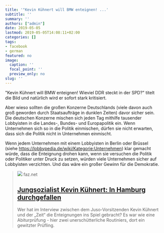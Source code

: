 ```yaml
---
title: '"Kevin Kühnert will BMW enteignen! ...'
subtitle: ''
summary: ''
authors: ["admin"]
date: 2019-05-05
lastmod: 2019-05-05T14:08:11+02:00
categories: []
tags:
- facebook
- german
featured: no
image:
  caption: ''
  focal_point: ''
  preview_only: no
slug: ''
---
```

"Kevin Kühnert will BMW enteignen! Wieviel DDR steckt in der SPD?" titelt die Bild und natürlich wird er sofort stark kritisiert. 

Aber wieso sollten die großen Konzerne Deutschlands (viele davon auch groß geworden durch Staatsaufträge in dunklen Zeiten) davor sicher sein. Die deutschen Konzerne mischen sich jeden Tag mithilfe tausender Lobbyisten in die Landes-, Bundes- und Europapolitik ein. Wenn Unternehmen sich so in die Politik einmischen, dürfen sie nicht erwarten, dass sich die Politik nicht in Unternehmen einmischt. 

Wenn jedem Unternehmen mit einem Lobbyisten in Berlin oder Brüssel (siehe https://lobbypedia.de/wiki/Kategorie:Unternehmen) klar gemacht würde, dass die Enteignung drohen kann, wenn sie versuchen die Politik oder Politiker unter Druck zu setzen, würden viele Unternehmen sicher auf Lobbyisten verzichten. Und das wäre ein großer Gewinn für die Demokratie.
> [![](https://media1.faz.net/ppmedia/aktuell/politik/inland/1930188348/1.6170537/facebook_teaser/kevin-kuehnerts-ideen-erhitzen.jpg)](https://www.faz.net/aktuell/feuilleton/kevin-kuehnert-die-enteignung-der-konzerne-und-die-rolle-der-zeit-im-umstrittenen-interview-16170511.html)
> faz.net
> ## [Jungsozialist Kevin Kühnert: In Hamburg durchgefallen](https://www.faz.net/aktuell/feuilleton/kevin-kuehnert-die-enteignung-der-konzerne-und-die-rolle-der-zeit-im-umstrittenen-interview-16170511.html)
>
>Wer hat im Interview zwischen dem Juso-Vorsitzenden Kevin Kühnert und der „Zeit“ die Enteignungen ins Spiel gebracht? Es war wie eine Abiturprüfung - hier zwei unerschütterliche Routiniers, dort ein gewitzter Prüfling.



